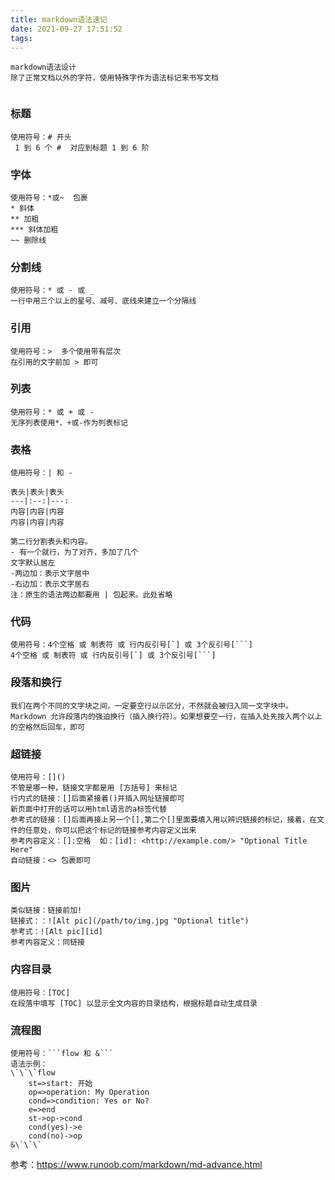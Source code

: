 ```yaml
---
title: markdown语法速记
date: 2021-09-27 17:51:52
tags:
---
```


```
markdown语法设计
除了正常文档以外的字符，使用特殊字作为语法标记来书写文档


```


### 标题
```
使用符号：# 开头
 1 到 6 个 #  对应到标题 1 到 6 阶
```

### 字体
```
使用符号：*或~  包裹
* 斜体
** 加粗
*** 斜体加粗
~~ 删除线
```

### 分割线
```
使用符号：* 或 - 或 _
一行中用三个以上的星号、减号、底线来建立一个分隔线
```

### 引用
```
使用符号：>  多个使用带有层次
在引用的文字前加 > 即可
```

### 列表
```
使用符号：* 或 + 或 -
无序列表使用*、+或-作为列表标记
```

### 表格
```
使用符号：| 和 -

表头|表头|表头
---|:--:|---:
内容|内容|内容
内容|内容|内容

第二行分割表头和内容。
- 有一个就行，为了对齐，多加了几个
文字默认居左
-两边加：表示文字居中
-右边加：表示文字居右
注：原生的语法两边都要用 | 包起来。此处省略
```

### 代码
```
使用符号：4个空格 或 制表符 或 行内反引号[`] 或 3个反引号[```]
4个空格 或 制表符 或 行内反引号[`] 或 3个反引号[```]
```


### 段落和换行
```
我们在两个不同的文字块之间，一定要空行以示区分，不然就会被归入同一文字块中。
Markdown 允许段落内的强迫换行（插入换行符）。如果想要空一行，在插入处先按入两个以上的空格然后回车，即可
```

### 超链接
```
使用符号：[]()
不管是哪一种，链接文字都是用 [方括号] 来标记
行内式的链接：[]后面紧接着()并插入网址链接即可
新页面中打开的话可以用html语言的a标签代替
参考式的链接：[]后面再接上另一个[],第二个[]里面要填入用以辨识链接的标记，接着，在文件的任意处，你可以把这个标记的链接参考内容定义出来
参考内容定义：[]:空格  如：[id]: <http://example.com/> "Optional Title Here"
自动链接：<> 包裹即可
```

### 图片
```
类似链接：链接前加!
链接式：：![Alt pic](/path/to/img.jpg "Optional title")
参考式：![Alt pic][id]
参考内容定义：同链接
```

### 内容目录
```
使用符号：[TOC]
在段落中填写 [TOC] 以显示全文内容的目录结构，根据标题自动生成目录
```

### 流程图
```
使用符号：```flow 和 &```
语法示例：
\`\`\`flow
    st=>start: 开始
    op=>operation: My Operation
    cond=>condition: Yes or No?
    e=>end
    st->op->cond
    cond(yes)->e
    cond(no)->op
&\`\`\`
```


参考：<https://www.runoob.com/markdown/md-advance.html>
